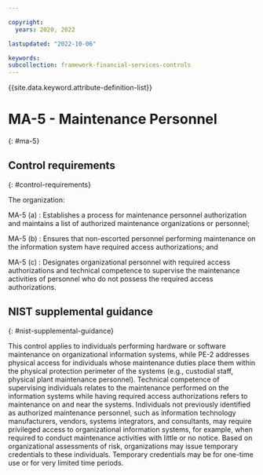 ```yaml
---

copyright:
  years: 2020, 2022

lastupdated: "2022-10-06"

keywords: 
subcollection: framework-financial-services-controls
---
```


{{site.data.keyword.attribute-definition-list}}

               
# MA-5 - Maintenance Personnel
{: #ma-5}

## Control requirements
{: #control-requirements}

The organization:

MA-5 (a)
    : Establishes a process for maintenance personnel authorization and maintains a list of authorized maintenance organizations or personnel;

MA-5 (b)
    : Ensures that non-escorted personnel performing maintenance on the information system have required access authorizations; and

MA-5 (c)
    : Designates organizational personnel with required access authorizations and technical competence to supervise the maintenance activities of personnel who do not possess the required access authorizations.

## NIST supplemental guidance
{: #nist-supplemental-guidance}

This control applies to individuals performing hardware or software maintenance on organizational information systems, while PE-2 addresses physical access for individuals whose maintenance duties place them within the physical protection perimeter of the systems (e.g., custodial staff, physical plant maintenance personnel). Technical competence of supervising individuals relates to the maintenance performed on the information systems while having required access authorizations refers to maintenance on and near the systems. Individuals not previously identified as authorized maintenance personnel, such as information technology manufacturers, vendors, systems integrators, and consultants, may require privileged access to organizational information systems, for example, when required to conduct maintenance activities with little or no notice. Based on organizational assessments of risk, organizations may issue temporary credentials to these individuals. Temporary credentials may be for one-time use or for very limited time periods.





